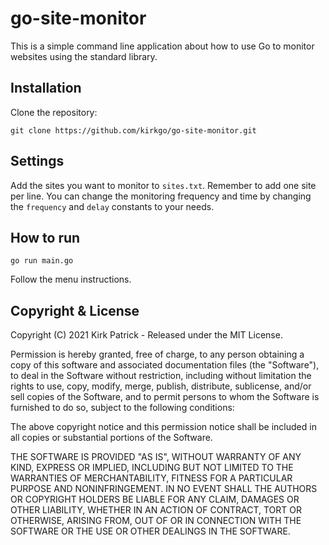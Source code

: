 # go-site-monitor
This is a simple command line application about how to use Go to monitor websites using the standard library.

## Installation
Clone the repository:
````
git clone https://github.com/kirkgo/go-site-monitor.git
````

## Settings
Add the sites you want to monitor to `sites.txt`. Remember to add one site per line.
You can change the monitoring frequency and time by changing the `frequency` and `delay` constants to your needs.

## How to run
````
go run main.go
````
Follow the menu instructions.

## Copyright & License ##

Copyright (C) 2021 Kirk Patrick - Released under the MIT License.

Permission is hereby granted, free of charge, to any person obtaining a copy of this software and associated documentation files (the "Software"), to deal in the Software without restriction, including without limitation the rights to use, copy, modify, merge, publish, distribute, sublicense, and/or sell copies of the Software, and to permit persons to whom the Software is furnished to do so, subject to the following conditions:

The above copyright notice and this permission notice shall be included in all copies or substantial portions of the Software.

THE SOFTWARE IS PROVIDED "AS IS", WITHOUT WARRANTY OF ANY KIND, EXPRESS OR IMPLIED, INCLUDING BUT NOT LIMITED TO THE WARRANTIES OF MERCHANTABILITY, FITNESS FOR A PARTICULAR PURPOSE AND
NONINFRINGEMENT. IN NO EVENT SHALL THE AUTHORS OR COPYRIGHT HOLDERS BE LIABLE FOR ANY CLAIM, DAMAGES OR OTHER LIABILITY, WHETHER IN AN ACTION OF CONTRACT, TORT OR OTHERWISE, ARISING FROM, OUT OF OR IN CONNECTION WITH THE SOFTWARE OR THE USE OR OTHER DEALINGS IN THE SOFTWARE.
